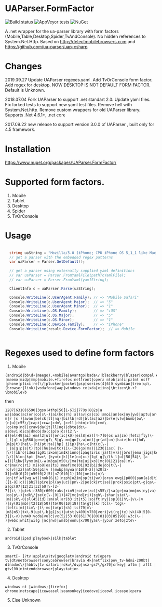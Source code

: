 
# UAParser.FormFactor

[![Build status](https://img.shields.io/appveyor/ci/thyn/ua-parser-formfactor.svg)](https://ci.appveyor.com/project/thyn/ua-parser-formfactor) [![AppVeyor tests](https://img.shields.io/appveyor/tests/thyn/ua-parser-formfactor.svg)](https://ci.appveyor.com/project/thyn/ua-parser-formfactor/build/tests) [![NuGet](https://img.shields.io/nuget/vpre/UAParser.FormFactor.svg)](https://www.nuget.org/packages/UAParser.FormFactor/)

A .net wrapper for the ua-parser library with form factors (Mobile,Table,Desktop,Spider,TvAndConsole). No hidden references to System.Net.Http. Based on http://detectmobilebrowsers.com and https://github.com/ua-parser/uap-csharp

# Changes

2019.09.27 Update UAParser regexes.yaml. Add TvOrConsole form factor. Add regex for desktop. NOW DESKTOP IS NOT DEFAULT FORM FACTOR. Default is Unknown.

2018.07.04 Fork UAParser to support .net standart 2.0. Update yaml files. Fix forked tests to support new yaml test files. Remove hell with System.Net.http. Remove custom wrappers for old UAParser library. Supports .Net 4.6.1+, .net core

2017.09.22 new release to support version 3.0.0 of UAParser , built only for 4.5 framework.

# Installation

https://www.nuget.org/packages/UAParser.FormFactor/

# Supported form factors.

1. Mobile
2. Tablet
3. Desktop
4. Spider
5. TvOrConsole


# Usage

```C#

  string uaString = "Mozilla/5.0 (iPhone; CPU iPhone OS 5_1_1 like Mac OS X) AppleWebKit/534.46 (KHTML, like Gecko) Version/5.1 Mobile/9B206 Safari/7534.48.3";
  // get a parser with the embedded regex patterns
  var uaParser = Parser.GetDefault();
  
  // get a parser using externally supplied yaml definitions
  // var uaParser = Parser.FromYamlFile(pathToYamlFile);
  // var uaParser = Parser.FromYaml(yamlString);

  ClientInfo c = uaParser.Parse(uaString);

  Console.WriteLine(c.UserAgent.Family); // => "Mobile Safari"
  Console.WriteLine(c.UserAgent.Major);  // => "5"
  Console.WriteLine(c.UserAgent.Minor);  // => "1"
  Console.WriteLine(c.OS.Family);        // => "iOS"
  Console.WriteLine(c.OS.Major);         // => "5"
  Console.WriteLine(c.OS.Minor);         // => "1"
  Console.WriteLine(c.Device.Family);    // => "iPhone"
  Console.WriteLine(result.Device.FormFactor);  // => Mobile
	
```

# Regexes used to define form factors

1. Mobile

```
(android|bb\d+|meego).+mobile|avantgo|bada\/|blackberry|blazer|compal|elaine|fennec|hiptop|iemobile|ip(hone|od)|iris|kindle|lge |maemo|midp|mmp|mobile.+firefox|netfront|opera m(ob|in)i|palm( os)?|phone|p(ixi|re)\/|plucker|pocket|psp|series(4|6)0|symbian|treo|up\.(browser|link)|vodafone|wap|windows ce|xda|xiino|\btizen\b.+?\bmobile\b
```
then
```
1207|6310|6590|3gso|4thp|50[1-6]i|770s|802s|a wa|abac|ac(er|oo|s\-)|ai(ko|rn)|al(av|ca|co)|amoi|an(ex|ny|yw)|aptu|ar(ch|go)|as(te|us)|attw|au(di|\-m|r |s )|avan|be(ck|ll|nq)|bi(lb|rd)|bl(ac|az)|br(e|v)w|bumb|bw\-(n|u)|c55\/|capi|ccwa|cdm\-|cell|chtm|cldc|cmd\-|co(mp|nd)|craw|da(it|ll|ng)|dbte|dc\-s|devi|dica|dmob|do(c|p)o|ds(12|\-d)|el(49|ai)|em(l2|ul)|er(ic|k0)|esl8|ez([4-7]0|os|wa|ze)|fetc|fly(\-|_)|g1 u|g560|gene|gf\-5|g\-mo|go(\.w|od)|gr(ad|un)|haie|hcit|hd\-(m|p|t)|hei\-|hi(pt|ta)|hp( i|ip)|hs\-c|ht(c(\-| |_|a|g|p|s|t)|tp)|hu(aw|tc)|i\-(20|go|ma)|i230|iac( |\-|\/)|ibro|idea|ig01|ikom|im1k|inno|ipaq|iris|ja(t|v)a|jbro|jemu|jigs|kddi|keji|kgt( |\/)|klon|kpt |kwc\-|kyo(c|k)|le(no|xi)|lg( g|\/(k|l|u)|50|54|\-[a-w])|libw|lynx|m1\-w|m3ga|m50\/|ma(te|ui|xo)|mc(01|21|ca)|m\-cr|me(rc|ri)|mi(o8|oa|ts)|mmef|mo(01|02|bi|de|do|t(\-| |o|v)|zz)|mt(50|p1|v )|mwbp|mywa|n10[0-2]|n20[2-3]|n30(0|2)|n50(0|2|5)|n7(0(0|1)|10)|ne((c|m)\-|on|tf|wf|wg|wt)|nok(6|i)|nzph|o2im|op(ti|wv)|oran|owg1|p800|pan(a|d|t)|pdxg|pg(13|\-([1-8]|c))|phil|pire|pl(ay|uc)|pn\-2|po(ck|rt|se)|prox|psio|pt\-g|qa\-a|qc(07|12|21|32|60|\-[2-7]|i\-)|qtek|r380|r600|raks|rim9|ro(ve|zo)|s55\/|sa(ge|ma|mm|ms|ny|va)|sc(01|h\-|oo|p\-)|sdk\/|se(c(\-|0|1)|47|mc|nd|ri)|sgh\-|shar|sie(\-|m)|sk\-0|sl(45|id)|sm(al|ar|b3|it|t5)|so(ft|ny)|sp(01|h\-|v\-|v )|sy(01|mb)|t2(18|50)|t6(00|10|18)|ta(gt|lk)|tcl\-|tdg\-|tel(i|m)|tim\-|t\-mo|to(pl|sh)|ts(70|m\-|m3|m5)|tx\-9|up(\.b|g1|si)|utst|v400|v750|veri|vi(rg|te)|vk(40|5[0-3]|\-v)|vm40|voda|vulc|vx(52|53|60|61|70|80|81|83|85|98)|w3c(\-| )|webc|whit|wi(g |nc|nw)|wmlb|wonu|x700|yas\-|your|zeto|zte\-
```

2. Tablet

```
android|ipad|playbook|silk|tablet
```

3. TvOrConsole

```
smart[- ]?tv|apple\s?tv|googletv|android tv|opera tv|dtvnetbrowser|sonycebrowser|bravia 4k|netflix|pov_tv-hdmi-200bt| dlnadoc\/|hbbtv|tv safari|roku\/dvp|nsz-gs7\/gx70|crkey| aftm | aftt | gtv100|nintendobrowser|playstation
```

4. Desktop

```
windows nt |windows;|firefox| chrome|netscape|iceweasel|seamonkey|icedove|iceowl|iceape|opera
```

5. Else Unknown